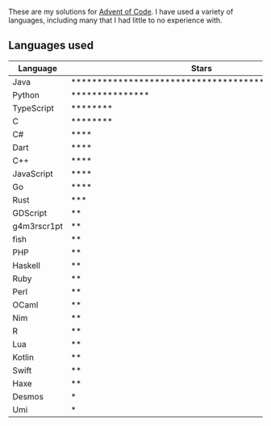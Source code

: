 These are my solutions for [Advent of Code](https://adventofcode.com). I have used a variety of languages, including many that I had little to no experience with.

## Languages used

| Language    | Stars                                                                                                |
| ----------- | ---------------------------------------------------------------------------------------------------- |
| Java        | \*\*\*\*\*\*\*\*\*\*\*\*\*\*\*\*\*\*\*\*\*\*\*\*\*\*\*\*\*\*\*\*\*\*\*\*\*\*\*\*\*\*\*\*\*\*\*\*\*\* |
| Python      | \*\*\*\*\*\*\*\*\*\*\*\*\*\*\*                                                                       |
| TypeScript  | \*\*\*\*\*\*\*\*                                                                                     |
| C           | \*\*\*\*\*\*\*\*                                                                                     |
| C#          | \*\*\*\*                                                                                             |
| Dart        | \*\*\*\*                                                                                             |
| C++         | \*\*\*\*                                                                                             |
| JavaScript  | \*\*\*\*                                                                                             |
| Go          | \*\*\*\*                                                                                             |
| Rust        | \*\*\*                                                                                               |
| GDScript    | \*\*                                                                                                 |
| g4m3rscr1pt | \*\*                                                                                                 |
| fish        | \*\*                                                                                                 |
| PHP         | \*\*                                                                                                 |
| Haskell     | \*\*                                                                                                 |
| Ruby        | \*\*                                                                                                 |
| Perl        | \*\*                                                                                                 |
| OCaml       | \*\*                                                                                                 |
| Nim         | \*\*                                                                                                 |
| R           | \*\*                                                                                                 |
| Lua         | \*\*                                                                                                 |
| Kotlin      | \*\*                                                                                                 |
| Swift       | \*\*                                                                                                 |
| Haxe        | \*\*                                                                                                 |
| Desmos      | \*                                                                                                   |
| Umi         | \*                                                                                                   |

